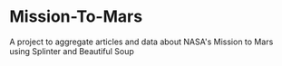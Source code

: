 # Mission-To-Mars
A project to aggregate articles and data about NASA's Mission to Mars using Splinter and Beautiful Soup
